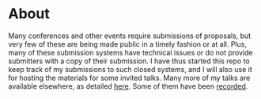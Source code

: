 # About
Many conferences and other events require submissions of proposals, but very few of these are being made public in a timely fashion or at all. Plus, many of these submission systems have technical issues or do not provide submitters with a copy of their submission. I have thus started this repo to keep track of my submissions to such closed systems, and I will also use it for hosting the materials for some invited talks. Many more of my talks are available elsewhere, as detailed [here](https://en.wikipedia.org/wiki/User:Daniel_Mietchen/Talks). Some of them have been [recorded](recordings.md).
